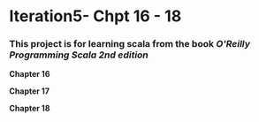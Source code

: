 # Iteration5- Chpt 16 - 18
### This project is for learning scala from the book _O'Reilly Programming Scala 2nd edition_  
**Chapter 16**
  
  
**Chapter 17**
  
    
**Chapter 18**

  

  

